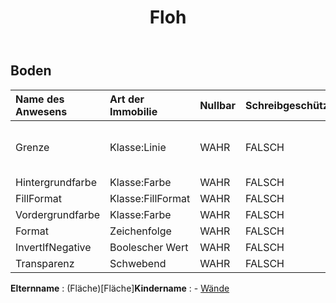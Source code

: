 ﻿---
title: Floh
second_title: Aspose.Cells Cloud Documen
type: docs
url: /de/specification/model/floor/
description: "Aspose.Cells Cloud-Modellspezifikation: Boden. Bearbeiten Sie mühelos Excel und andere Tabellenkalkulationsdokumente mit Funktionen wie Öffnen, Generieren, Bearbeiten, Teilen, Zusammenführen, Vergleichen und Konvertieren"
weight: 50
---
## **Boden**

 

| Name des Anwesens| Art der Immobilie| Nullbar| Schreibgeschützt| Standardwert| Beschreibung|
|:- |:- |:- |:- |:- |:- |
| Grenze| Klasse:Linie| WAHR| FALSCH|| Ruft den border ab oder legt diesen fest.|
| Hintergrundfarbe| Klasse:Farbe| WAHR| FALSCH|||
| FillFormat| Klasse:FillFormat| WAHR| FALSCH|||
| Vordergrundfarbe| Klasse:Farbe| WAHR| FALSCH|||
| Format| Zeichenfolge| WAHR| FALSCH|||
| InvertIfNegative| Boolescher Wert| WAHR| FALSCH|||
| Transparenz| Schwebend| WAHR| FALSCH|||

**Elternname** : (Fläche)[Fläche]**Kindername** : 
	-  [Wände](walls) 

